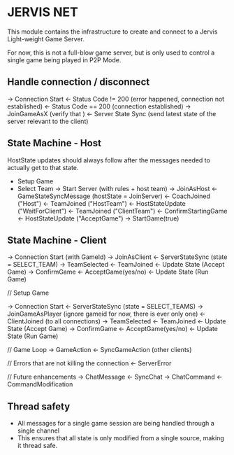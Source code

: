 # JERVIS NET

This module contains the infrastructure to create and connect to a Jervis
Light-weight Game Server.

For now, this is not a full-blow game server, but is only used to control a 
single game being played in P2P Mode.

## Handle connection / disconnect

-> Connection Start
<- Status Code != 200 (error happened, connection not established)
<- Status Code == 200 (connection established)
-> JoinGameAsX (verify that )
<- Server State Sync (send latest state of the server relevant to the client)

## State Machine - Host

HostState updates should always follow after the messages needed to actually
get to that state.


* Setup Game
* Select Team
-> Start Server (with rules + host team)
-> JoinAsHost 
<- GameStateSyncMessage (hostState = JoinServer)
<- CoachJoined ("Host")
<- TeamJoined ("HostTeam")
<- HostStateUpdate ("WaitForClient")
<- TeamJoined ("ClientTeam")
<- ConfirmStartingGame
<- HostStateUpdate ("AcceptGame")
-> StartGame(true)

## State Machine - Client

-> Connection Start (with GameId)
-> JoinAsClient
<- ServerStateSync (state = SELECT_TEAM)
-> TeamSelected
<- TeamJoined
<- Update State (Accept Game)
-> ConfirmGame
<- AcceptGame(yes/no)
<- Update State (Run Game)



// Setup Game 

-> Connection Start
<- ServerStateSync (state = SELECT_TEAMS)
-> JoinGameAsPlayer (ignore gameid for now, there is ever only one)
<- ClientJoined (to all connections)
-> TeamSelected
<- TeamJoined
<- Update State (Accept Game)
-> ConfirmGame
<- AcceptGame(yes/no)
<- Update State (Run Game)



// Game Loop
-> GameAction
<- SyncGameAction (other clients)

// Errors that are not killing the connection
<- ServerError

// Future enhancements
-> ChatMessage
<- SyncChat
-> ChatCommand
<- CommandModification

## Thread safety

- All messages for a single game session are being handled through a single channel
- This ensures that all state is only modified from a single source, making it 
  thread safe.


